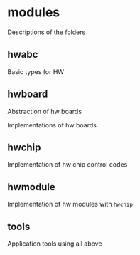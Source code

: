 # modules

Descriptions of the folders

## hwabc

Basic types for HW

## hwboard

Abstraction of hw boards

Implementations of hw boards

## hwchip

Implementation of hw chip control codes

## hwmodule

Implementation of hw modules with `hwchip`

## tools

Application tools using all above

